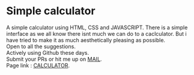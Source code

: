 # Simple calculator

A simple calculator using HTML, CSS and JAVASCRIPT.
There is a simple interface as we all know there isnt much we can do to a caclculator. But i have tried to make it as much aesthetically pleasing as possible.<br>
Open to all the suggestions.<br>
Actively using Github these days.<br>
Submit your PRs or hit me up on [MAIL](mailto:tech.adishar@gmail.com).<br>
Page link : [CALCULATOR](https://adisharma-git.github.io/Simple-calculator/).
